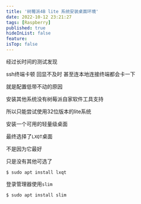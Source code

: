 ```yaml
---
title: '树莓派4B lite 系统安装桌面环境'
date: 2022-10-12 23:21:27
tags: [Raspberry]
published: true
hideInList: false
feature: 
isTop: false
---
```

经过长时间的测试发现

ssh终端卡顿 回显不及时 甚至连本地连接终端都会卡一下

就是配置低带不动的原因

安装其他系统没有树莓派自家软件工具支持

所以只能尝试使用32位版本的lite系统

安装一个可用的轻量级桌面

最终选择了`LXQT`桌面

不是因为它最好

只是没有其他可选了

```shell
$ sudo apt install lxqt
```

登录管理器使用`slim`

```shell
$ sudo apt install slim
```